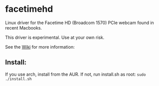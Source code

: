 facetimehd
==========

Linux driver for the Facetime HD (Broadcom 1570) PCIe webcam
found in recent Macbooks.

This driver is experimental. Use at your own risk.

See the [Wiki][wiki] for more information:

[wiki]: https://github.com/patjak/bcwc_pcie/wiki

## Install:
If you use arch, install from the AUR. If not, run install.sh as root:
`sudo ./install.sh`
